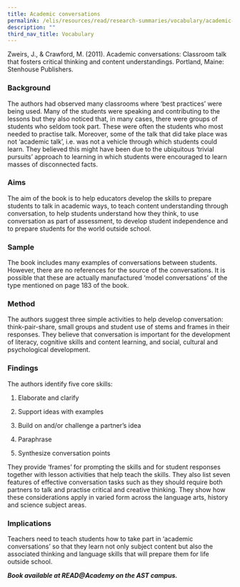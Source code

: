 ```yaml
---
title: Academic conversations
permalink: /elis/resources/read/research-summaries/vocabulary/academic-conversations/
description: ""
third_nav_title: Vocabulary
---
```

Zweirs, J., & Crawford, M. (2011). Academic conversations: Classroom talk that fosters critical thinking and content understandings. Portland, Maine: Stenhouse Publishers.

### Background

The authors had observed many classrooms where ‘best practices’ were being used. Many of the students were speaking and contributing to the lessons but they also noticed that, in many cases, there were groups of students who seldom took part. These were often the students who most needed to practise talk. Moreover, some of the talk that did take place was not ‘academic talk’, i.e. was not a vehicle through which students could learn. They believed this might have been due to the ubiquitous ‘trivial pursuits’ approach to learning in which students were encouraged to learn masses of disconnected facts.

### Aims

The aim of the book is to help educators develop the skills to prepare students to talk in academic ways, to teach content understanding through conversation, to help students understand how they think, to use conversation as part of assessment, to develop student independence and to prepare students for the world outside school.

### Sample

The book includes many examples of conversations between students. However, there are no references for the source of the conversations. It is possible that these are actually manufactured ‘model conversations’ of the type mentioned on page 183 of the book.

### Method

The authors suggest three simple activities to help develop conversation: think-pair-share, small groups and student use of stems and frames in their responses. They believe that conversation is important for the development of literacy, cognitive skills and content learning, and social, cultural and psychological development.

### Findings

The authors identify five core skills:

1. Elaborate and clarify

2. Support ideas with examples

3. Build on and/or challenge a partner’s idea

4. Paraphrase

5. Synthesize conversation points

They provide ‘frames’ for prompting the skills and for student responses together with lesson activities that help teach the skills. They also list seven features of effective conversation tasks such as they should require both partners to talk and practise critical and creative thinking. They show how these considerations apply in varied form across the language arts, history and science subject areas.

### Implications

Teachers need to teach students how to take part in ‘academic conversations’ so that they learn not only subject content but also the associated thinking and language skills that will prepare them for life outside school.


**_Book available at READ@Academy on the AST campus._**